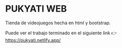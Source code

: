 # PUKYATI WEB

Tienda de videojuegos hecha en html y bootstrap.

Puede ver el trabajo terminado en el siguiente link 👉 https://pukyati.netlify.app/
